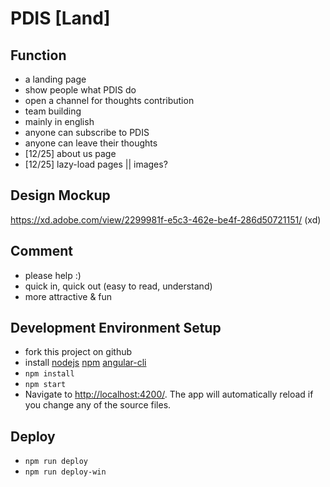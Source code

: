 PDIS [Land]
===========

Function
--------

-   a landing page
-   show people what PDIS do
-   open a channel for thoughts contribution
-   team building
-   mainly in english
-   anyone can subscribe to PDIS
-   anyone can leave their thoughts
-   [12/25] about us page
-	[12/25] lazy-load pages || images?

Design Mockup
-------------

https://xd.adobe.com/view/2299981f-e5c3-462e-be4f-286d50721151/ (xd)

Comment
-------

-   please help :)
-   quick in, quick out (easy to read, understand)
-   more attractive & fun

Development Environment Setup
-----------------------------

-   fork this project on github
-   install [nodejs](https://nodejs.org/en/) [npm](https://www.npmjs.com/) [angular-cli](https://cli.angular.io/)
-   ```npm install```
-   ```npm start```
-   Navigate to [http://localhost:4200/](http://localhost:4200/). The app will automatically reload if you change any of the source files.

Deploy
------

-   ```npm run deploy``` 
-   ```npm run deploy-win```